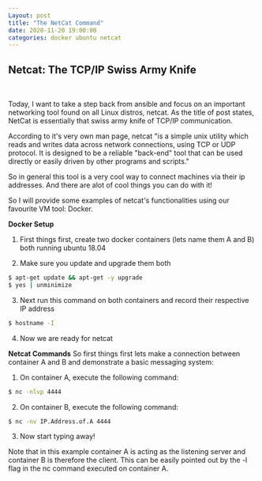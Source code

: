 ```yaml
---
Layout: post
title: "The NetCat Command"
date: 2020-11-20 19:00:00
categories: docker ubuntu netcat
---
```


## **Netcat: The TCP/IP Swiss Army Knife**

<br>

Today, I want to take a step back from ansible and focus on an important networking tool found on all Linux distros, netcat. As the title of post states, NetCat is essentially that swiss army knife of TCP/IP communication. 

According to it's very own man page, netcat "is a simple unix utility which reads and writes data across network connections, using TCP or UDP protocol. It is designed to be a reliable "back-end" tool that can be used directly or easily driven by other programs and scripts."

So in general this tool is a very cool way to connect machines via their ip addresses. And there are alot of cool things you can do with it!

So I will provide some examples of netcat's functionalities using our favourite VM tool: Docker. 

**Docker Setup**
1. First things first, create two docker containers (lets name them A and B) both running ubuntu 18.04 

2. Make sure you update and upgrade them both 

``` bash 
$ apt-get update && apt-get -y upgrade
$ yes | unminimize
```
3. Next run this command on both containers and record their respective IP address

``` bash
$ hostname -I
```
4. Now we are ready for netcat 


**Netcat Commands**
So first things first lets make a connection between container A and B and demonstrate a basic messaging system: 
1. On container A, execute the following command: 

``` bash
$ nc -nlvp 4444
```

2. On container B, execute the following command: 

``` bash 
$ nc -nv IP.Address.of.A 4444
```

3. Now start typing away! 

Note that in this example container A is acting as the listening server and container B is therefore the client. This can be easily pointed out by the -l flag in the nc command executed on container A. 




